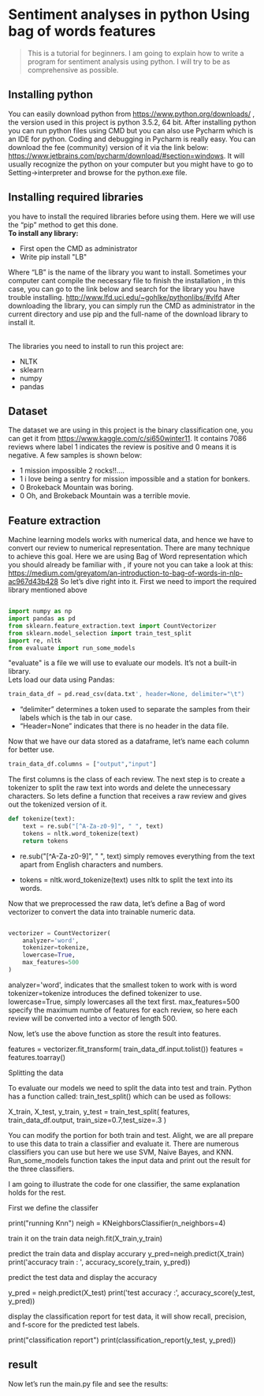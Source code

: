 # Sentiment analyses in python Using bag of words features

> This is a tutorial for beginners.
I am going to explain how to write a program for sentiment analysis
using python. I will try to be as comprehensive  as possible. 


## Installing python
You can easily download python from https://www.python.org/downloads/ , the version used in this project is python 3.5.2, 64 bit.
After installing python you can run python files using CMD but you can also use Pycharm which is an IDE for python. Coding and debugging in Pycharm is really easy. You can download the fee (community) version of it via the link below:
https://www.jetbrains.com/pycharm/download/#section=windows. 
It will usually recognize the python on your computer but you might have to go to Setting->interpreter and browse for the python.exe file.
## Installing required libraries
you have to install the required libraries before using them. Here we will use the “pip” method to get this done.<br />
**To install any library:**
- First open the CMD as administrator 
- Write pip install "LB" <br />

Where “LB” is the name of the library you want to install.
Sometimes your computer cant compile the necessary file to finish the installation , in this case, you can go to the link below and search for the library you have trouble installing. http://www.lfd.uci.edu/~gohlke/pythonlibs/#vlfd 
After downloading the library, you can simply run the CMD as administrator in the current directory and use pip and the full-name of the download library to install it.<br /><br />

The libraries you need to install to run this project are:
- NLTK
- sklearn
- numpy
- pandas

## Dataset 
The dataset we are using in this project is the binary classification one, you can get it from https://www.kaggle.com/c/si650winter11.  It contains 7086 reviews where label 1 indicates the review is positive and 0 means it is negative. A few samples is shown below:
- 1	mission impossible 2 rocks!!....
- 1	i love being a sentry for mission impossible and a station for bonkers.
- 0	Brokeback Mountain was boring.
- 0	Oh, and Brokeback Mountain was a terrible movie.


## Feature extraction
Machine learning models works with numerical data, and hence we have to convert our review to numerical representation. There are many technique to achieve this goal.  Here we are using Bag of Word representation which you should already be familiar with , if youre not you can take a look at this: https://medium.com/greyatom/an-introduction-to-bag-of-words-in-nlp-ac967d43b428
So let’s dive right into it.
First we need to import the required library mentioned above <br />

``` python

import numpy as np
import pandas as pd
from sklearn.feature_extraction.text import CountVectorizer
from sklearn.model_selection import train_test_split
import re, nltk
from evaluate import run_some_models

```

"evaluate" is a file we will use to evaluate our models. It’s not a built-in library.<br/>
Lets load our data using Pandas:<br/>

```python
train_data_df = pd.read_csv(data.txt', header=None, delimiter="\t")

```

- “delimiter” determines  a token used to separate the samples from their labels which is the tab in our case.
- “Header=None” indicates that there is no header in the data file.

Now that we have our data stored as a dataframe, let’s name each column for better use.

``` python
train_data_df.columns = ["output","input"]

```

The first columns is the class of each review. 
The next step is to create a tokenizer to split the raw text into words and delete the unnecessary characters. So lets define a function that receives a raw review and gives out the tokenized version of it. 

```python
def tokenize(text):
    text = re.sub("[^A-Za-z0-9]", " ", text)
    tokens = nltk.word_tokenize(text)
    return tokens
```

- re.sub("[^A-Za-z0-9]", " ", text) simply removes everything from the text apart from English characters and numbers.

- tokens = nltk.word_tokenize(text) uses nltk to split the text into its words.<br/>


Now that we preprocessed the raw data, let’s define a Bag of word vectorizer to convert the data into trainable numeric data. 

```python

vectorizer = CountVectorizer(
    analyzer='word',
    tokenizer=tokenize,
    lowercase=True,
    max_features=500
)

```

analyzer='word', indicates that the smallest token to work with is word
tokenizer=tokenize introduces the defined tokenizer to use.
lowercase=True, simply lowercases all the text first.
max_features=500 specify the maximum numbe of features for each review, so here each review will be converted into a vector of length 500.

Now, let’s use the above function as store the result into features.

features = vectorizer.fit_transform(
    train_data_df.input.tolist())
features = features.toarray()

Splitting the data

To evaluate our models we need to split the data into test and train. Python has a function called: train_test_split() which can be used as follows:


X_train, X_test, y_train, y_test = train_test_split(
    features,
    train_data_df.output,
    train_size=0.7,test_size=.3
)

You can modify the portion for both train and test.
Alight, we are all prepare to use this data to train a classifier and evaluate it. There are numerous classifiers you can use but here we use SVM, Naive Bayes, and KNN. Run_some_models function takes the input data and print out the result for the three classifiers. 

I am going to illustrate the code for one classifier, the same explanation holds for the rest.

First we define the classifer

print("running Knn")
neigh = KNeighborsClassifier(n_neighbors=4)

train it on the train data
neigh.fit(X_train,y_train)

predict the train data and display accurary
y_pred=neigh.predict(X_train)
print('accuracy train : ', accuracy_score(y_train, y_pred))

predict the test data and display the accuracy

y_pred = neigh.predict(X_test)
print('test accuracy :', accuracy_score(y_test, y_pred))

display the classification report for test data, it will show recall, precision, and f-score for the predicted test labels.

print("classification report")
print(classification_report(y_test, y_pred))


## result 


Now let’s run the main.py file and see the results:



